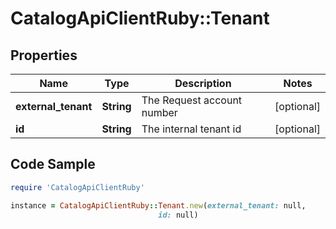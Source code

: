 # CatalogApiClientRuby::Tenant

## Properties

Name | Type | Description | Notes
------------ | ------------- | ------------- | -------------
**external_tenant** | **String** | The Request account number | [optional] 
**id** | **String** | The internal tenant id | [optional] 

## Code Sample

```ruby
require 'CatalogApiClientRuby'

instance = CatalogApiClientRuby::Tenant.new(external_tenant: null,
                                 id: null)
```


